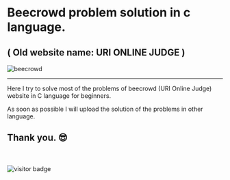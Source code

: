 
# Beecrowd problem solution in c language.
## ( Old website name: URI ONLINE JUDGE )
![beecrowd](https://camo.githubusercontent.com/3b3dd77a1d6bdb40b94693964e37d6ffa79e1864ec154cb9de36498ded75a7f1/68747470733a2f2f692e696d6775722e636f6d2f464e413237706e2e706e67)



-----------------------------------------
Here I try to solve most of the problems of beecrowd (URI Online Judge)
website in C language for beginners.

As soon as possible I will upload the solution of the problems in 
other language.
## Thank you. 😎
<br><br>
![visitor badge](https://visitor-badge.glitch.me/badge?page_id=md-abdullah-al-maruf.beecrowd&left_color=red&right_color=green) 

